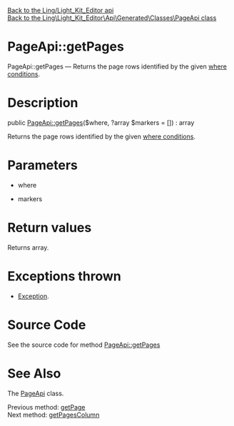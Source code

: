 [Back to the Ling/Light_Kit_Editor api](https://github.com/lingtalfi/Light_Kit_Editor/blob/master/doc/api/Ling/Light_Kit_Editor.md)<br>
[Back to the Ling\Light_Kit_Editor\Api\Generated\Classes\PageApi class](https://github.com/lingtalfi/Light_Kit_Editor/blob/master/doc/api/Ling/Light_Kit_Editor/Api/Generated/Classes/PageApi.md)


PageApi::getPages
================



PageApi::getPages — Returns the page rows identified by the given [where conditions](https://github.com/lingtalfi/SimplePdoWrapper#the-where-conditions).




Description
================


public [PageApi::getPages](https://github.com/lingtalfi/Light_Kit_Editor/blob/master/doc/api/Ling/Light_Kit_Editor/Api/Generated/Classes/PageApi/getPages.md)($where, ?array $markers = []) : array




Returns the page rows identified by the given [where conditions](https://github.com/lingtalfi/SimplePdoWrapper#the-where-conditions).




Parameters
================


- where

    

- markers

    


Return values
================

Returns array.


Exceptions thrown
================

- [Exception](http://php.net/manual/en/class.exception.php).&nbsp;







Source Code
===========
See the source code for method [PageApi::getPages](https://github.com/lingtalfi/Light_Kit_Editor/blob/master/Api/Generated/Classes/PageApi.php#L212-L217)


See Also
================

The [PageApi](https://github.com/lingtalfi/Light_Kit_Editor/blob/master/doc/api/Ling/Light_Kit_Editor/Api/Generated/Classes/PageApi.md) class.

Previous method: [getPage](https://github.com/lingtalfi/Light_Kit_Editor/blob/master/doc/api/Ling/Light_Kit_Editor/Api/Generated/Classes/PageApi/getPage.md)<br>Next method: [getPagesColumn](https://github.com/lingtalfi/Light_Kit_Editor/blob/master/doc/api/Ling/Light_Kit_Editor/Api/Generated/Classes/PageApi/getPagesColumn.md)<br>

